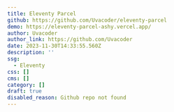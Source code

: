 ```yaml
---
title: Eleventy Parcel
github: https://github.com/Uvacoder/eleventy-parcel
demo: https://eleventy-parcel-ashy.vercel.app/
author: Uvacoder
author_link: https://github.com/Uvacoder
date: 2023-11-30T14:33:55.560Z
description: ''
ssg:
  - Eleventy
css: []
cms: []
category: []
draft: true
disabled_reason: Github repo not found
---
```

